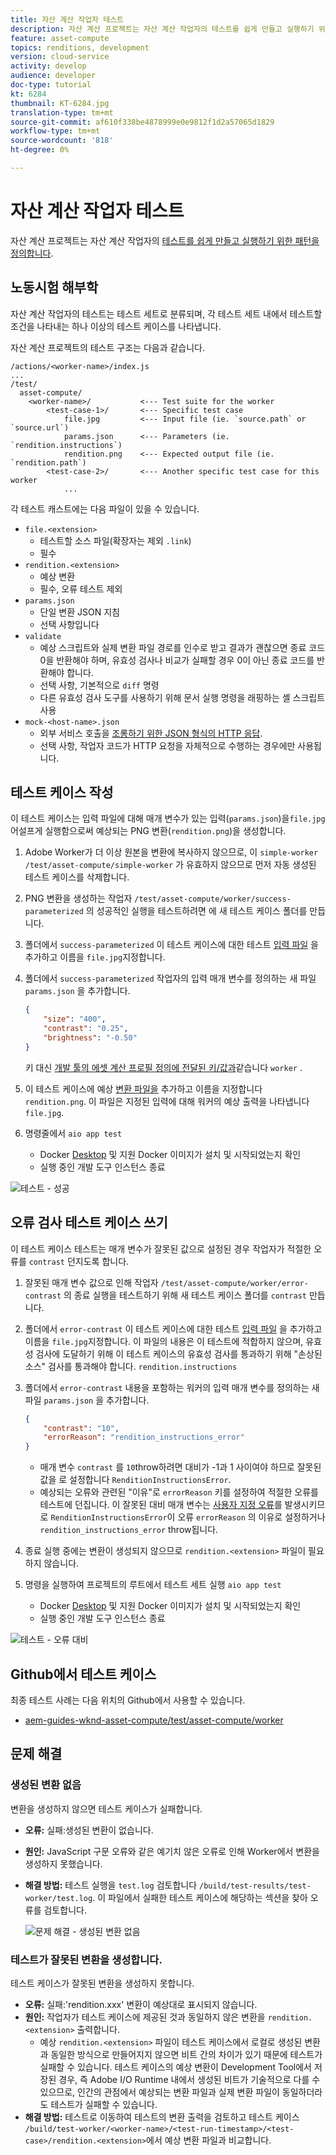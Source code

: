```yaml
---
title: 자산 계산 작업자 테스트
description: 자산 계산 프로젝트는 자산 계산 작업자의 테스트를 쉽게 만들고 실행하기 위한 패턴을 정의합니다.
feature: asset-compute
topics: renditions, development
version: cloud-service
activity: develop
audience: developer
doc-type: tutorial
kt: 6284
thumbnail: KT-6284.jpg
translation-type: tm+mt
source-git-commit: af610f338be4878999e0e9812f1d2a57065d1829
workflow-type: tm+mt
source-wordcount: '818'
ht-degree: 0%

---
```



# 자산 계산 작업자 테스트

자산 계산 프로젝트는 자산 계산 작업자의 [테스트를 쉽게 만들고 실행하기 위한 패턴을 정의합니다](https://docs.adobe.com/content/help/en/asset-compute/using/extend/test-custom-application.html).

## 노동시험 해부학

자산 계산 작업자의 테스트는 테스트 세트로 분류되며, 각 테스트 세트 내에서 테스트할 조건을 나타내는 하나 이상의 테스트 케이스를 나타냅니다.

자산 계산 프로젝트의 테스트 구조는 다음과 같습니다.

```
/actions/<worker-name>/index.js
...
/test/
  asset-compute/
    <worker-name>/           <--- Test suite for the worker
        <test-case-1>/       <--- Specific test case 
            file.jpg         <--- Input file (ie. `source.path` or `source.url`)
            params.json      <--- Parameters (ie. `rendition.instructions`)
            rendition.png    <--- Expected output file (ie. `rendition.path`)
        <test-case-2>/       <--- Another specific test case for this worker
            ...
```

각 테스트 캐스트에는 다음 파일이 있을 수 있습니다.

+ `file.<extension>`
   + 테스트할 소스 파일(확장자는 제외 `.link`)
   + 필수
+ `rendition.<extension>`
   + 예상 변환
   + 필수, 오류 테스트 제외
+ `params.json`
   + 단일 변환 JSON 지침
   + 선택 사항입니다
+ `validate`
   + 예상 스크립트와 실제 변환 파일 경로를 인수로 받고 결과가 괜찮으면 종료 코드 0을 반환해야 하며, 유효성 검사나 비교가 실패할 경우 0이 아닌 종료 코드를 반환해야 합니다.
   + 선택 사항, 기본적으로 `diff` 명령
   + 다른 유효성 검사 도구를 사용하기 위해 문서 실행 명령을 래핑하는 셸 스크립트 사용
+ `mock-<host-name>.json`
   + 외부 서비스 호출을 [조롱하기 위한 JSON 형식의 HTTP 응답](https://www.mock-server.com/mock_server/creating_expectations.html).
   + 선택 사항, 작업자 코드가 HTTP 요청을 자체적으로 수행하는 경우에만 사용됩니다.

## 테스트 케이스 작성

이 테스트 케이스는 입력 파일에 대해 매개 변수가 있는 입력(`params.json`)을`file.jpg`어설프게 실행함으로써 예상되는 PNG 변환(`rendition.png`)을 생성합니다.

1. Adobe Worker가 더 이상 원본을 변환에 복사하지 않으므로, 이 `simple-worker` `/test/asset-compute/simple-worker` 가 유효하지 않으므로 먼저 자동 생성된 테스트 케이스를 삭제합니다.
1. PNG 변환을 생성하는 작업자 `/test/asset-compute/worker/success-parameterized` 의 성공적인 실행을 테스트하려면 에 새 테스트 케이스 폴더를 만듭니다.
1. 폴더에서 `success-parameterized` 이 테스트 케이스에 대한 테스트 [입력 파일](./assets/test/success-parameterized/file.jpg) 을 추가하고 이름을 `file.jpg`지정합니다.
1. 폴더에서 `success-parameterized` 작업자의 입력 매개 변수를 정의하는 새 파일 `params.json` 을 추가합니다.

   ```json
   { 
       "size": "400",
       "contrast": "0.25",
       "brightness": "-0.50"
   }
   ```
   키 대신 [개발 툴의 에셋 계산 프로필 정의에 전달된 키/값과](../develop/development-tool.md)같습니다 `worker` .
1. 이 테스트 케이스에 예상 [변환 파일을](./assets/test/success-parameterized/rendition.png) 추가하고 이름을 지정합니다 `rendition.png`. 이 파일은 지정된 입력에 대해 워커의 예상 출력을 나타냅니다 `file.jpg`.
1. 명령줄에서 `aio app test`
   + Docker [Desktop](../set-up/development-environment.md#docker) 및 지원 Docker 이미지가 설치 및 시작되었는지 확인
   + 실행 중인 개발 도구 인스턴스 종료

![테스트 - 성공 ](./assets/test/success-parameterized/result.png)

## 오류 검사 테스트 케이스 쓰기

이 테스트 케이스 테스트는 매개 변수가 잘못된 값으로 설정된 경우 작업자가 적절한 오류를 `contrast` 던지도록 합니다.

1. 잘못된 매개 변수 값으로 인해 작업자 `/test/asset-compute/worker/error-contrast` 의 종료 실행을 테스트하기 위해 새 테스트 케이스 폴더를 `contrast` 만듭니다.
1. 폴더에서 `error-contrast` 이 테스트 케이스에 대한 테스트 [입력 파일](./assets/test/error-contrast/file.jpg) 을 추가하고 이름을 `file.jpg`지정합니다. 이 파일의 내용은 이 테스트에 적합하지 않으며, 유효성 검사에 도달하기 위해 이 테스트 케이스의 유효성 검사를 통과하기 위해 &quot;손상된 소스&quot; 검사를 통과해야 합니다. `rendition.instructions`
1. 폴더에서 `error-contrast` 내용을 포함하는 워커의 입력 매개 변수를 정의하는 새 파일 `params.json` 을 추가합니다.

   ```json
   {
       "contrast": "10",
       "errorReason": "rendition_instructions_error"
   }
   ```

   + 매개 변수 `contrast` 를 `10`throw하려면 대비가 -1과 1 사이여야 하므로 잘못된 값을 로 설정합니다 `RenditionInstructionsError`.
   + 예상되는 오류와 관련된 &quot;이유&quot;로 `errorReason` 키를 설정하여 적절한 오류를 테스트에 던집니다. 이 잘못된 대비 매개 변수는 [사용자 지정 오류](../develop/worker.md#errors)를 발생시키므로 `RenditionInstructionsError`이 오류 `errorReason` 의 이유로 설정하거나`rendition_instructions_error` throw됩니다.

1. 종료 실행 중에는 변환이 생성되지 않으므로 `rendition.<extension>` 파일이 필요하지 않습니다.
1. 명령을 실행하여 프로젝트의 루트에서 테스트 세트 실행 `aio app test`
   + Docker [Desktop](../set-up/development-environment.md#docker) 및 지원 Docker 이미지가 설치 및 시작되었는지 확인
   + 실행 중인 개발 도구 인스턴스 종료

![테스트 - 오류 대비](./assets/test/error-contrast/result.png)

## Github에서 테스트 케이스

최종 테스트 사례는 다음 위치의 Github에서 사용할 수 있습니다.

+ [aem-guides-wknd-asset-compute/test/asset-compute/worker](https://github.com/adobe/aem-guides-wknd-asset-compute/tree/master/test/asset-compute/worker)

## 문제 해결

### 생성된 변환 없음

변환을 생성하지 않으면 테스트 케이스가 실패합니다.

+ __오류:__ 실패:생성된 변환이 없습니다.
+ __원인:__ JavaScript 구문 오류와 같은 예기치 않은 오류로 인해 Worker에서 변환을 생성하지 못했습니다.
+ __해결 방법:__ 테스트 실행을 `test.log` 검토합니다 `/build/test-results/test-worker/test.log`. 이 파일에서 실패한 테스트 케이스에 해당하는 섹션을 찾아 오류를 검토합니다.

   ![문제 해결 - 생성된 변환 없음](./assets/test/troubleshooting__no-rendition-generated.png)

### 테스트가 잘못된 변환을 생성합니다.

테스트 케이스가 잘못된 변환을 생성하지 못합니다.

+ __오류:__ 실패:&#39;rendition.xxx&#39; 변환이 예상대로 표시되지 않습니다.
+ __원인:__ 작업자가 테스트 케이스에 제공된 것과 동일하지 않은 변환을 `rendition.<extension>` 출력합니다.
   + 예상 `rendition.<extension>` 파일이 테스트 케이스에서 로컬로 생성된 변환과 동일한 방식으로 만들어지지 않으면 비트 간의 차이가 있기 때문에 테스트가 실패할 수 있습니다. 테스트 케이스의 예상 변환이 Development Tool에서 저장된 경우, 즉 Adobe I/O Runtime 내에서 생성된 비트가 기술적으로 다를 수 있으므로, 인간의 관점에서 예상되는 변환 파일과 실제 변환 파일이 동일하더라도 테스트가 실패할 수 있습니다.
+ __해결 방법:__ 테스트로 이동하여 테스트의 변환 출력을 검토하고 테스트 케이스 `/build/test-worker/<worker-name>/<test-run-timestamp>/<test-case>/rendition.<extension>`에서 예상 변환 파일과 비교합니다.
